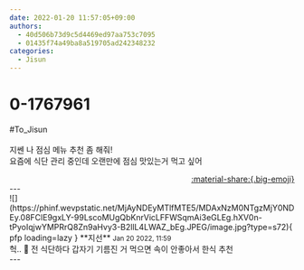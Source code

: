 ```yaml
---
date: 2022-01-20 11:57:05+09:00
authors:
  - 40d506b73d9c5d4469ed97aa753c7095
  - 01435f74a49ba8a519705ad242348232
categories:
  - Jisun
---
```


# 0-1767961

<div class="post-container" markdown="1">
<div class="content-container md-sidebar__scrollwrap" markdown="1">

\#To_Jisun<br><br>지쎈 나 점심 메뉴 추천 좀 해줘!<br>요즘에 식단 관리 중인데 오랜만에 점심 맛있는거 먹고 싶어

</div>
</div>

<div style="text-align: right;" markdown="1">
<a href="https://weverse.io/fromis9/fanpost/0-1767961" style="text-align: right;">:material-share:{.big-emoji}</a>
</div>
---

<div class="comments-container md-sidebar__scrollwrap" markdown="1">
<div class="comment" markdown="1">
<div class='id-container' markdown="1">
![](https://phinf.wevpstatic.net/MjAyNDEyMTlfMTE5/MDAxNzM0NTgzMjY0NDEy.08FClE9gxLY-99LscoMUgQbKnrVicLFFWSqmAi3eGLEg.hXV0n-tPyoIqjwYMPRrQ8Zn9aHvy3-B2llL4LWAZ_bEg.JPEG/image.jpg?type=s72){ pfp loading=lazy }
**<span class="artist">지선</span>** <small>Jan 20 2022, 11:59</small><br>
</div>
<div class='comment-body' markdown="1">
헉.. 🤔  전 식단하다 갑자기 기름진 거 먹으면 속이 안좋아서 한식 추천
</div>
</div>
</div>
---
